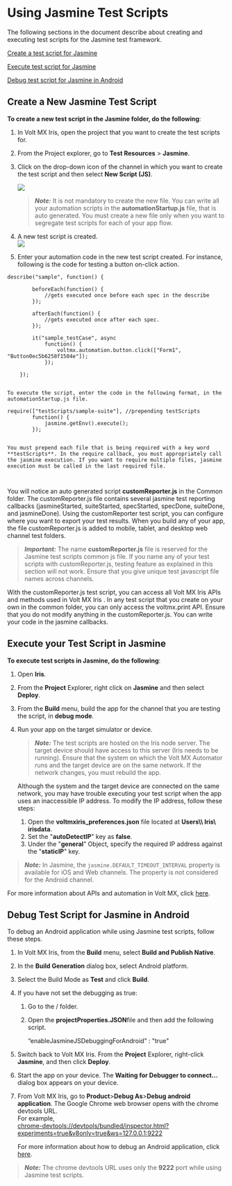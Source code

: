                          


Using Jasmine Test Scripts
==========================

The following sections in the document describe about creating and executing test scripts for the Jasmine test framework.

[Create a test script for Jasmine](#create-a-new-jasmine-test-script)

[Execute test script for Jasmine](#execute-your-test-script-in-jasmine)

[Debug test script for Jasmine in Android](#debug-test-script-for-jasmine-in-android)

Create a New Jasmine Test Script
--------------------------------

**To create a new test script in the Jasmine folder, do the following**:

1.  In Volt MX Iris, open the project that you want to create the test scripts for.
2.  From the Project explorer, go to **Test Resources** > **Jasmine**.
3.  Click on the drop-down icon of the channel in which you want to create the test script and then select **New Script (JS)**.  
      
    ![](Resources/Images/createJasmineScript.png)  
    
    > **_Note:_** It is not mandatory to create the new file. You can write all your automation scripts in the **automationStartup.js** file, that is auto generated. You must create a new file only when you want to segregate test scripts for each of your app flow.
    
4.  A new test script is created.  
    ![](Resources/Images/createJasmineScript11.PNG)  
    
5.  Enter your automation code in the new test script created. For instance, following is the code for testing a button on-click action.  
```
describe("sample", function() {
    
        beforeEach(function() {
            //gets executed once before each spec in the describe
        });
    
        afterEach(function() {
            //gets executed once after each spec.
        });
    
        it("sample_testCase", async
            function() {
                voltmx.automation.button.click(["Form1", "Button0ec5b6258f1504e"]);
            });
    
    });
    
```
    
    To execute the script, enter the code in the following format, in the automationStartup.js file.
    
```
require(["testScripts/sample-suite"], //prepending testScripts
        function() {
            jasmine.getEnv().execute();
        });
    
```
    
    You must prepend each file that is being required with a key word **testScripts**. In the require callback, you must appropriately call the jasmine execution. If you want to require multiple files, jasmine execution must be called in the last required file.
    
     

You will notice an auto generated script **customReporter.js** in the Common folder. The customReporter.js file contains several jasmine test reporting callbacks (jasmineStarted, suiteStarted, specStarted, specDone, suiteDone, and jasmineDone). Using the customReporter test script, you can configure where you want to export your test results. When you build any of your app, the file customReporter.js is added to mobile, tablet, and desktop web channel test folders.  
  

> **_Important:_** The name **customReporter.js** file is reserved for the Jasmine test scripts common js file. If you name any of your test scripts with customReporter.js, testing feature as explained in this section will not work. Ensure that you give unique test javascript file names across channels.  

With the customReporter.js test script, you can access all Volt MX Iris APIs and methods used in Volt MX Iris . In any test script that you create on your own in the common folder, you can only access the voltmx.print API. Ensure that you do not modify anything in the customReporter.js. You can write your code in the jasmine callbacks.

Execute your Test Script in Jasmine
-----------------------------------

**To execute test scripts in Jasmine, do the following**:

1.  Open **Iris**.
2.  From the **Project** Explorer, right click on **Jasmine** and then select **Deploy**.  
    
3.  From the **Build** menu, build the app for the channel that you are testing the script, in **debug mode**.
    
4.  Run your app on the target simulator or device.
    
    > **_Note:_** The test scripts are hosted on the Iris node server. The target device should have access to this server (Iris needs to be running). Ensure that the system on which the Volt MX Automator runs and the target device are on the same network. If the network changes, you must rebuild the app.  
    
    Although the system and the target device are connected on the same network, you may have trouble executing your test script when the app uses an inaccessible IP address. To modify the IP address, follow these steps:
    
      
    
    1.  Open the **voltmxiris\_preferences.json** file located at **Users\\<user ID>\\ Iris\\ irisdata**.
    2.  Set the "**autoDetectIP**" key as **false**.
    3.  Under the "**general**" Object, specify the required IP address against the "**staticIP**" key.
    

> **_Note:_** In Jasmine, the `jasmine.DEFAULT_TIMEOUT_INTERVAL` property is available for iOS and Web channels. The property is not considered for the Android channel.

For more information about APIs and automation in Volt MX, click [here](../../../Iris/iris_api_dev_guide/content/voltmx.automation_namespace.md).

Debug Test Script for Jasmine in Android
----------------------------------------

To debug an Android application while using Jasmine test scripts, follow these steps.

1.  In Volt MX Iris, from the **Build** menu, select **Build and Publish Native**.
2.  In the **Build Generation** dialog box, select Android platform.
3.  Select the Build Mode as **Test** and click **Build**.
4.  If you have not set the debugging as true:
    1.  Go to the <workspace location>/<app name> folder.
    2.  Open the **projectProperties.JSON**file and then add the following script.  
        
        “enableJasmineJSDebuggingForAndroid” : "true"
        
5.  Switch back to Volt MX Iris. From the **Project** Explorer, right-click **Jasmine**, and then click **Deploy**.
6.  Start the app on your device. The **Waiting for Debugger to connect...** dialog box appears on your device.
7.  From Volt MX Iris, go to **Product**\>**Debug As**\>**Debug android application**. The Google Chrome web browser opens with the chrome devtools URL.  
    For example,  
    [chrome-devtools://devtools/bundled/inspector.html?experiments=true&v8only=true&ws=127.0.0.1:9222](https://developer.chrome.com/docs/devtools/)  
      
    For more information about how to debug an Android application, click [here](Inline_Debugger.md#debug-javascript-for-android-in).

> **_Note:_** The chrome devtools URL uses only the **9222** port while using Jasmine test scripts.
